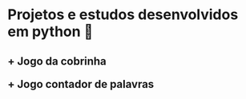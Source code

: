 # Projetos e estudos desenvolvidos em python 🐍
<h2>+ Jogo da cobrinha<p>
  + Jogo contador de palavras</h2><p>
